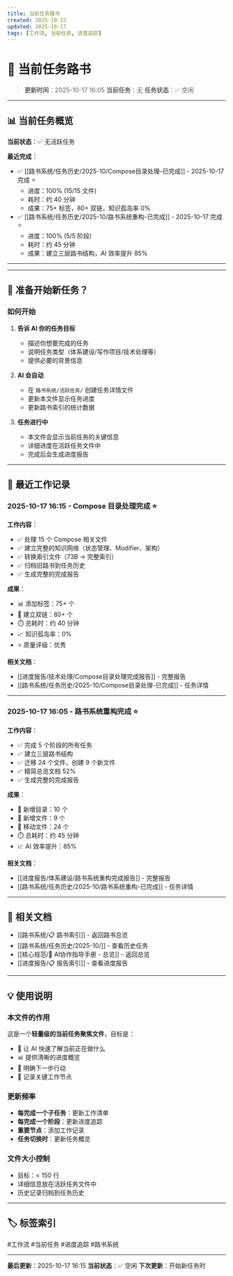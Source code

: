 ```yaml
---
title: 当前任务路书
created: 2025-10-17
updated: 2025-10-17
tags: [工作流, 当前任务, 进度追踪]
---
```


# 🎯 当前任务路书

> **更新时间**：2025-10-17 16:05
> **当前任务**：无
> **任务状态**：✅ 空闲

---

## 📊 当前任务概览

**当前状态**：✅ 无活跃任务

**最近完成**：
- ✅ [[路书系统/任务历史/2025-10/Compose目录处理-已完成]] - 2025-10-17 完成 ⭐️
  - 进度：100% (15/15 文件)
  - 耗时：约 40 分钟
  - 成果：75+ 标签，80+ 双链，知识孤岛率 0%
- ✅ [[路书系统/任务历史/2025-10/路书系统重构-已完成]] - 2025-10-17 完成 ⭐️
  - 进度：100% (5/5 阶段)
  - 耗时：约 45 分钟
  - 成果：建立三层路书结构，AI 效率提升 85%

---

---

## 🚀 准备开始新任务？

### 如何开始

1. **告诉 AI 你的任务目标**
   - 描述你想要完成的任务
   - 说明任务类型（体系建设/写作项目/技术处理等）
   - 提供必要的背景信息

2. **AI 会自动**
   - 在 `路书系统/活跃任务/` 创建任务详情文件
   - 更新本文件显示任务进度
   - 更新路书索引的统计数据

3. **任务进行中**
   - 本文件会显示当前任务的关键信息
   - 详细进度在活跃任务文件中
   - 完成后会生成进度报告

---

## 📝 最近工作记录

### 2025-10-17 16:15 - Compose 目录处理完成 ⭐️

**工作内容**：
- ✅ 处理 15 个 Compose 相关文件
- ✅ 建立完整的知识网络（状态管理、Modifier、架构）
- ✅ 转换索引文件（73B → 完整索引）
- ✅ 归档旧路书到任务历史
- ✅ 生成完整的完成报告

**成果**：
- 📊 添加标签：75+ 个
- 🔗 建立双链：80+ 个
- ⏱️ 总耗时：约 40 分钟
- 📈 知识孤岛率：0%
- ⭐ 质量评级：优秀

**相关文档**：
- [[进度报告/技术处理/Compose目录处理完成报告]] - 完整报告
- [[路书系统/任务历史/2025-10/Compose目录处理-已完成]] - 任务详情

---

### 2025-10-17 16:05 - 路书系统重构完成 ⭐️

**工作内容**：
- ✅ 完成 5 个阶段的所有任务
- ✅ 建立三层路书结构
- ✅ 迁移 24 个文件，创建 9 个新文件
- ✅ 精简总览文档 52%
- ✅ 生成完整的完成报告

**成果**：
- 📁 新增目录：10 个
- 📄 新增文件：9 个
- 📝 移动文件：24 个
- ⏱️ 总耗时：约 45 分钟
- 📈 AI 效率提升：85%

**相关文档**：
- [[进度报告/体系建设/路书系统重构完成报告]] - 完整报告
- [[路书系统/任务历史/2025-10/路书系统重构-已完成]] - 任务详情

---

## 🔗 相关文档

- [[路书系统/📋 路书索引]] - 返回路书总览
- [[路书系统/任务历史/2025-10/]] - 查看历史任务
- [[核心规范/📖 AI协作指导手册 - 总览]] - 返回总览
- [[进度报告/📋 报告索引]] - 查看进度报告

---

## 💡 使用说明

### 本文件的作用

这是一个**轻量级的当前任务聚焦文件**，目标是：
- 📌 让 AI 快速了解当前正在做什么
- 📊 提供清晰的进度概览
- 🎯 明确下一步行动
- 📝 记录关键工作节点

### 更新频率

- **每完成一个子任务**：更新工作清单
- **每完成一个阶段**：更新进度追踪
- **重要节点**：添加工作记录
- **任务切换时**：更新任务概览

### 文件大小控制

- 目标：< 150 行
- 详细信息放在活跃任务文件中
- 历史记录归档到任务历史

---

## 🏷️ 标签索引

#工作流 #当前任务 #进度追踪 #路书系统

---

**最后更新**：2025-10-17 16:15
**当前状态**：✅ 空闲
**下次更新**：开始新任务时
